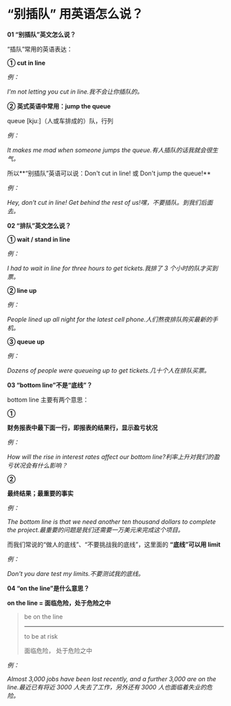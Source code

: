 # “别插队” 用英语怎么说？

**01 “别插队”英文怎么说？**

“插队”常用的英语表达：

**① cut in line**

_例：_

_I'm not letting you cut in line.我不会让你插队的。_

**② 英式英语中常用：jump the queue**

queue [kjuː]（人或车排成的）队，行列

_例：_

_It makes me mad when someone jumps the queue.有人插队的话我就会很生气。_

所以**“别插队”英语可以说：Don't cut in line! 或 Don't jump the queue!**

_例：_

_Hey, don't cut in line! Get behind the rest of us!嘿，不要插队。到我们后面去。_

**02 “排队”英文怎么说？**

**① wait / stand in line**

_例：_

_I had to wait in line for three hours to get tickets.我排了 3 个小时的队才买到票。_

**② line up**

_例：_

_People lined up all night for the latest cell phone.人们熬夜排队购买最新的手机。_

**③ queue up**

_例：_

_Dozens of people were queueing up to get tickets.几十个人在排队买票。_

**03 “bottom line”不是“底线”？**

bottom line 主要有两个意思：

**①**

**财务报表中最下面一行，即报表的结果行，显示盈亏状况**

_例：_

_How will the rise in interest rates affect our bottom line?利率上升对我们的盈亏状况会有什么影响？_

**②**

**最终结果；最重要的事实**

_例：_

_The bottom line is that we need another ten thousand dollars to complete the project.最重要的问题是我们还需要一万美元来完成这个项目。_

而我们常说的“做人的底线”、“不要挑战我的底线”，这里面的 **“底线”可以用 limit**

_例：_

_Don't you dare test my limits.不要测试我的底线。_

**04 “on the line”是什么意思？**

**on the line = 面临危险，处于危险之中**

> be on the line
>
> ---
>
> to be at risk
>
> 面临危险， 处于危险之中

_例：_

_Almost 3,000 jobs have been lost recently, and a further 3,000 are on the line.最近已有将近 3000 人失去了工作，另外还有 3000 人也面临着失业的危险。_
